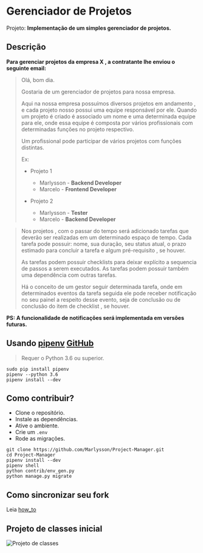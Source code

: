 # Gerenciador de Projetos

Projeto: **Implementação de um simples gerenciador de projetos.**

## Descrição

**Para gerenciar projetos da empresa X , a contratante lhe enviou o seguinte email:**

> Olá, bom dia. 
> 
> Gostaria de um gerenciador de projetos para nossa empresa.
> 
> Aqui na nossa empresa possuímos diversos projetos em andamento , e cada projeto nosso possui uma equipe responsável por ele.
> Quando um projeto é criado é associado um nome e uma determinada equipe para ele, onde essa equipe é composta por vários profissionais com determinadas funções no projeto respectivo. 
> 
> Um profissional pode participar de vários projetos com funções distintas.
>
> Ex:
>
> - Projeto 1
>    - Marlysson - __Backend Developer__
>    - Marcelo - __Frontend Developer__
>
> - Projeto 2
>    - Marlysson - __Tester__
>    - Marcelo - __Backend Developer__

> Nos projetos , com o passar do tempo será adicionado tarefas que deverão ser realizadas em um determinado espaço de tempo. Cada tarefa pode possuir: nome, sua duração, seu status atual, o prazo estimado para concluir a tarefa e algum pré-requisito , se houver.
> 
> As tarefas podem possuir checklists para deixar explícito a sequencia de passos a serem executados. As tarefas podem possuir também uma dependência com outras tarefas.
> 
> Há o conceito de um gestor seguir determinada tarefa, onde em determinados eventos da tarefa seguida ele pode receber notificação no seu painel a respeito desse evento, seja de conclusão ou de conclusão do item de checklist , se houver.


__PS: A funcionalidade de notificações será implementada em versões futuras.__


## Usando [pipenv](https://docs.pipenv.org/) [GitHub](https://github.com/pypa/pipenv)

> Requer o Python 3.6 ou superior.

```
sudo pip install pipenv
pipenv --python 3.6
pipenv install --dev
```


## Como contribuir?

* Clone o repositório.
* Instale as dependências.
* Ative o ambiente.
* Crie um `.env`
* Rode as migrações.

```
git clone https://github.com/Marlysson/Project-Manager.git
cd Project-Manager
pipenv install --dev
pipenv shell
python contrib/env_gen.py
python manage.py migrate
```

## Como sincronizar seu fork

Leia [how_to](how_to.md)


## Projeto de classes inicial

![Projeto de classes](https://github.com/Marlysson/Project-Manager/blob/master/Documenta%C3%A7%C3%A3o/Diagrama.png)